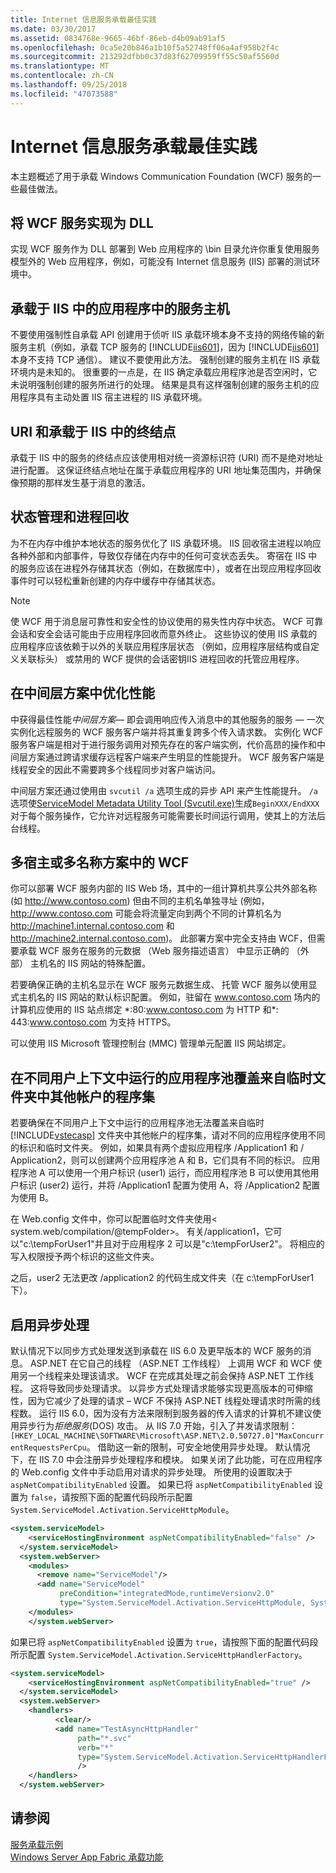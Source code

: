 ```yaml
---
title: Internet 信息服务承载最佳实践
ms.date: 03/30/2017
ms.assetid: 0834768e-9665-46bf-86eb-d4b09ab91af5
ms.openlocfilehash: 0ca5e20b846a1b10f5a52748ff06a4af958b2f4c
ms.sourcegitcommit: 213292dfbb0c37d83f62709959ff55c50af5560d
ms.translationtype: MT
ms.contentlocale: zh-CN
ms.lasthandoff: 09/25/2018
ms.locfileid: "47073588"
---
```

# <a name="internet-information-services-hosting-best-practices"></a>Internet 信息服务承载最佳实践
本主题概述了用于承载 Windows Communication Foundation (WCF) 服务的一些最佳做法。  
  
## <a name="implementing-wcf-services-as-dlls"></a>将 WCF 服务实现为 DLL  
 实现 WCF 服务作为 DLL 部署到 Web 应用程序的 \bin 目录允许你重复使用服务模型外的 Web 应用程序，例如，可能没有 Internet 信息服务 (IIS) 部署的测试环境中。  
  
## <a name="service-hosts-in-iis-hosted-applications"></a>承载于 IIS 中的应用程序中的服务主机  
 不要使用强制性自承载 API 创建用于侦听 IIS 承载环境本身不支持的网络传输的新服务主机（例如，承载 TCP 服务的 [!INCLUDE[iis601](../../../../includes/iis601-md.md)]，因为 [!INCLUDE[iis601](../../../../includes/iis601-md.md)] 本身不支持 TCP 通信）。 建议不要使用此方法。 强制创建的服务主机在 IIS 承载环境内是未知的。 很重要的一点是，在 IIS 确定承载应用程序池是否空闲时，它未说明强制创建的服务所进行的处理。 结果是具有这样强制创建的服务主机的应用程序具有主动处置 IIS 宿主进程的 IIS 承载环境。  
  
## <a name="uris-and-iis-hosted-endpoints"></a>URI 和承载于 IIS 中的终结点  
 承载于 IIS 中的服务的终结点应该使用相对统一资源标识符 (URI) 而不是绝对地址进行配置。 这保证终结点地址在属于承载应用程序的 URI 地址集范围内，并确保像预期的那样发生基于消息的激活。  
  
## <a name="state-management-and-process-recycling"></a>状态管理和进程回收  
 为不在内存中维护本地状态的服务优化了 IIS 承载环境。 IIS 回收宿主进程以响应各种外部和内部事件，导致仅存储在内存中的任何可变状态丢失。 寄宿在 IIS 中的服务应该在进程外存储其状态（例如，在数据库中），或者在出现应用程序回收事件时可以轻松重新创建的内存中缓存中存储其状态。  
  
> [!NOTE]
>  使 WCF 用于消息层可靠性和安全性的协议使用的易失性内存中状态。 WCF 可靠会话和安全会话可能由于应用程序回收而意外终止。 这些协议的使用 IIS 承载的应用程序应该依赖于以外的关联应用程序层状态 （例如，应用程序层结构或自定义关联标头） 或禁用的 WCF 提供的会话密钥IIS 进程回收的托管应用程序。  
  
## <a name="optimizing-performance-in-middle-tier-scenarios"></a>在中间层方案中优化性能  
 中获得最佳性能*中间层方案*— 即会调用响应传入消息中的其他服务的服务 — 一次实例化远程服务的 WCF 服务客户端并将其重复跨多个传入请求数。 实例化 WCF 服务客户端是相对于进行服务调用对预先存在的客户端实例，代价高昂的操作和中间层方案通过跨请求缓存远程客户端来产生明显的性能提升。 WCF 服务客户端是线程安全的因此不需要跨多个线程同步对客户端访问。  
  
 中间层方案还通过使用由 `svcutil /a` 选项生成的异步 API 来产生性能提升。 `/a`选项使[ServiceModel Metadata Utility Tool (Svcutil.exe)](../../../../docs/framework/wcf/servicemodel-metadata-utility-tool-svcutil-exe.md)生成`BeginXXX/EndXXX`对于每个服务操作，它允许对远程服务可能需要长时间运行调用，使其上的方法后台线程。  
  
## <a name="wcf-in-multi-homed-or-multi-named-scenarios"></a>多宿主或多名称方案中的 WCF  
 你可以部署 WCF 服务内部的 IIS Web 场，其中的一组计算机共享公共外部名称 (如 http://www.contoso.com) 但由不同的主机名单独寻址 (例如， http://www.contoso.com 可能会将流量定向到两个不同的计算机名为 http://machine1.internal.contoso.com 和 http://machine2.internal.contoso.com)。 此部署方案中完全支持由 WCF，但需要承载 WCF 服务在服务的元数据 （Web 服务描述语言） 中显示正确的 （外部） 主机名的 IIS 网站的特殊配置。  
  
 若要确保正确的主机名显示在 WCF 服务元数据生成、 托管 WCF 服务以使用显式主机名的 IIS 网站的默认标识配置。 例如，驻留在 www.contoso.com 场内的计算机应使用的 IIS 站点绑定 *:80:www.contoso.com 为 HTTP 和\*: 443:www.contoso.com 为支持 HTTPS。  
  
 可以使用 IIS Microsoft 管理控制台 (MMC) 管理单元配置 IIS 网站绑定。  
  
## <a name="application-pools-running-in-different-user-contexts-overwrite-assemblies-from-other-accounts-in-the-temporary-folder"></a>在不同用户上下文中运行的应用程序池覆盖来自临时文件夹中其他帐户的程序集  
 若要确保在不同用户上下文中运行的应用程序池无法覆盖来自临时 [!INCLUDE[vstecasp](../../../../includes/vstecasp-md.md)] 文件夹中其他帐户的程序集，请对不同的应用程序使用不同的标识和临时文件夹。 例如，如果具有两个虚拟应用程序 /Application1 和 / Application2，则可以创建两个应用程序池 A 和 B，它们具有不同的标识。 应用程序池 A 可以使用一个用户标识 (user1) 运行，而应用程序池 B 可以使用其他用户标识 (user2) 运行，并将 /Application1 配置为使用 A，将 /Application2 配置为使用 B。  
  
 在 Web.config 文件中，你可以配置临时文件夹使用\< system.web/compilation/@tempFolder>。 有关/application1，它可以"c:\tempForUser1"并且对于应用程序 2 可以是"c:\tempForUser2"。 将相应的写入权限授予两个标识的这些文件夹。  
  
 之后，user2 无法更改 /application2 的代码生成文件夹（在 c:\tempForUser1 下）。  
  
## <a name="enabling-asynchronous-processing"></a>启用异步处理  
 默认情况下以同步方式处理发送到承载在 IIS 6.0 及更早版本的 WCF 服务的消息。 ASP.NET 在它自己的线程 （ASP.NET 工作线程） 上调用 WCF 和 WCF 使用另一个线程来处理该请求。 WCF 在完成其处理之前会保持 ASP.NET 工作线程。 这将导致同步处理请求。 以异步方式处理请求能够实现更高版本的可伸缩性，因为它减少了处理的请求 – WCF 不保持 ASP.NET 线程处理请求时所需的线程数。 运行 IIS 6.0，因为没有方法来限制到服务器的传入请求的计算机不建议使用异步行为*拒绝服务*(DOS) 攻击。 从 IIS 7.0 开始，引入了并发请求限制：`[HKEY_LOCAL_MACHINE\SOFTWARE\Microsoft\ASP.NET\2.0.50727.0]"MaxConcurrentRequestsPerCpu`。 借助这一新的限制，可安全地使用异步处理。  默认情况下，在 IIS 7.0 中会注册异步处理程序和模块。 如果关闭了此功能，可在应用程序的 Web.config 文件中手动启用对请求的异步处理。 所使用的设置取决于 `aspNetCompatibilityEnabled` 设置。 如果已将 `aspNetCompatibilityEnabled` 设置为 `false`，请按照下面的配置代码段所示配置 `System.ServiceModel.Activation.ServiceHttpModule`。  
  
```xml  
<system.serviceModel>  
    <serviceHostingEnvironment aspNetCompatibilityEnabled="false" />      
  </system.serviceModel>  
  <system.webServer>  
    <modules>  
      <remove name="ServiceModel"/>  
      <add name="ServiceModel"   
           preCondition="integratedMode,runtimeVersionv2.0"   
           type="System.ServiceModel.Activation.ServiceHttpModule, System.ServiceModel,Version=3.0.0.0, Culture=neutral, PublicKeyToken=b77a5c561934e089"/>  
    </modules>  
    </system.webServer>  
```  
  
 如果已将 `aspNetCompatibilityEnabled` 设置为 `true`，请按照下面的配置代码段所示配置 `System.ServiceModel.Activation.ServiceHttpHandlerFactory`。  
  
```xml  
<system.serviceModel>  
    <serviceHostingEnvironment aspNetCompatibilityEnabled="true" />      
  </system.serviceModel>  
  <system.webServer>  
    <handlers>  
          <clear/>  
          <add name="TestAsyncHttpHandler"   
               path="*.svc"   
               verb="*"   
               type="System.ServiceModel.Activation.ServiceHttpHandlerFactory, System.ServiceModel, Version=3.0.0.0, Culture=neutral, PublicKeyToken=b77a5c561934e089"           
               />  
    </handlers>      
  </system.webServer>  
```  
  
## <a name="see-also"></a>请参阅  
 [服务承载示例](https://msdn.microsoft.com/library/f703a3f6-0fba-418a-a92f-7ce75ccfa47e)  
 [Windows Server App Fabric 承载功能](https://go.microsoft.com/fwlink/?LinkId=201276)
